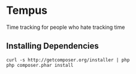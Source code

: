 Tempus
======

Time tracking for people who hate tracking time


Installing Dependencies
-----------------------

    curl -s http://getcomposer.org/installer | php
    php composer.phar install
